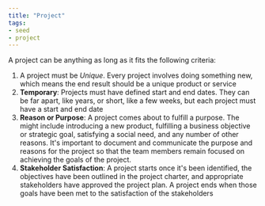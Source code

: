 ```yaml
---
title: "Project"
tags:
- seed
- project
---
```


A project can be anything as long as it fits the following criteria:

1. A project must be _Unique_. Every project involves doing something new, which means the end result should be a unique product or service
2. **Temporary**: Projects must have defined start and end dates. They can be far apart, like years, or short, like a few weeks, but each project must have a start and end date
3. **Reason or Purpose**: A project comes about to fulfill a purpose.  The might include introducing a new product, fulfilling a business objective or strategic goal, satisfying a social need, and any number of other reasons.  It's important to document and communicate the purpose and reasons for the project so that the team members remain focused on achieving the goals of the project.
4. **Stakeholder Satisfaction**: A project starts once it's been identified, the objectives have been outlined in the project charter, and appropriate stakeholders have approved the project plan. A project ends when those goals have been met to the satisfaction of the stakeholders